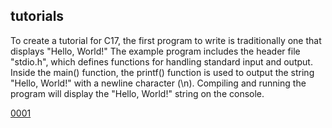 ## tutorials
To create a tutorial for C17, the first program to write is traditionally one that displays "Hello, World!" The example program includes the header file "stdio.h", which defines functions for handling standard input and output. Inside the main() function, the printf() function is used to output the string "Hello, World!" with a newline character (\n). Compiling and running the program will display the "Hello, World!" string on the console.

[0001](https://github.com/dai2024/Hello1/blob/test1_1/tutorials/0001/main.c)
